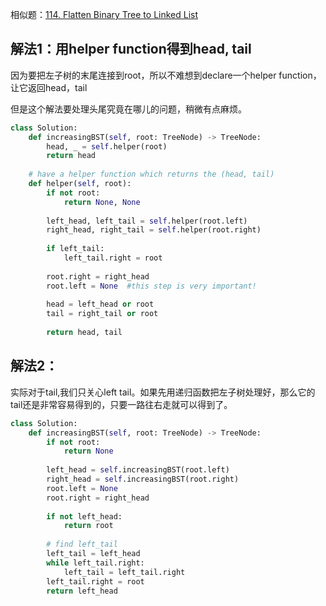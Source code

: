 相似题：[114. Flatten Binary Tree to Linked List](https://github.com/yankun-song/leetcode/blob/main/Solutions/0114.%20Flatten%20Binary%20Tree%20to%20Linked%20List.md)

## 解法1：用helper function得到head, tail
因为要把左子树的末尾连接到root，所以不难想到declare一个helper function，让它返回head，tail

但是这个解法要处理头尾究竟在哪儿的问题，稍微有点麻烦。
```py
class Solution:
    def increasingBST(self, root: TreeNode) -> TreeNode:
        head, _ = self.helper(root)
        return head
    
    # have a helper function which returns the (head, tail)
    def helper(self, root):
        if not root:
            return None, None
        
        left_head, left_tail = self.helper(root.left)
        right_head, right_tail = self.helper(root.right)
        
        if left_tail:
            left_tail.right = root
            
        root.right = right_head
        root.left = None  #this step is very important!
    
        head = left_head or root
        tail = right_tail or root
        
        return head, tail
```

## 解法2：
实际对于tail,我们只关心left tail。如果先用递归函数把左子树处理好，那么它的tail还是非常容易得到的，只要一路往右走就可以得到了。
```py
class Solution:
    def increasingBST(self, root: TreeNode) -> TreeNode:
        if not root:
            return None
        
        left_head = self.increasingBST(root.left)
        right_head = self.increasingBST(root.right)
        root.left = None
        root.right = right_head
        
        if not left_head:
            return root
        
        # find left_tail
        left_tail = left_head
        while left_tail.right:
            left_tail = left_tail.right
        left_tail.right = root
        return left_head
```
